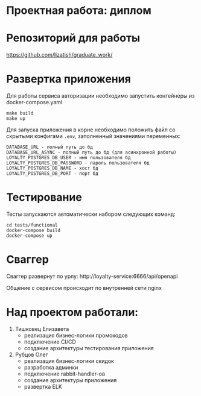 # Проектная работа: диплом

# Репозиторий для работы

https://github.com/lizatish/graduate_work/

# Развертка приложения

Для работы сервиса авторизации необходимо запустить контейнеры из docker-compose.yaml

```
make build
make up
```

Для запуска приложения в корне необходимо положить файл со скрытыми конфигами `.env`, заполненный значениями переменных:

```
DATABASE_URL - полный путь до бд
DATABASE_URL_ASYNC - полный путь до бд (для асинхронной работы)
LOYALTY_POSTGRES_DB_USER - имя пользователя бд
LOYALTY_POSTGRES_DB_PASSWORD - пароль пользователя бд
LOYALTY_POSTGRES_DB_NAME - хост бд
LOYALTY_POSTGRES_DB_PORT - порт бд
```

# Тестирование

Тесты запускаются автоматически набором следующих команд:

```
cd tests/functional
docker-compose build
docker-compose up
```

# Сваггер

Сваггер развернут по урлу:
http://loyalty-service:6666/api/openapi

Общение с сервисом происходит по внутренней сети nginx

# Над проектом работали:

1. Тишковец Елизавета
    - реализация бизнес-логики промокодов
    - подключение CI/CD
    - создание архитектуры тестирования приложения
2. Рубцов Олег
    - реализация бизнес-логики скидок
    - разработка админки
    - подключение rabbit-handler-ов
    - создание архитектуры приложения
    - развертка ELK
